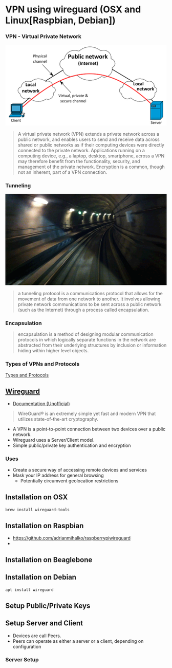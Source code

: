 # VPN using wireguard (OSX and Linux[Raspbian, Debian])

### VPN - Virtual Private Network

![](./images/VPN.png)

> A virtual private network (VPN) extends a private network across a public network, and enables users to send and receive data across shared or public networks as if their computing devices were directly connected to the private network. Applications running on a computing device, e.g., a laptop, desktop, smartphone, across a VPN may therefore benefit from the functionality, security, and management of the private network. Encryption is a common, though not an inherent, part of a VPN connection.

### Tunneling

![](./images/tunneling.gif)

> a tunneling protocol is a communications protocol that allows for the movement of data from one network to another. It involves allowing private network communications to be sent across a public network (such as the Internet) through a process called encapsulation.

### Encapsulation

> encapsulation is a method of designing modular communication protocols in which logically separate functions in the network are abstracted from their underlying structures by inclusion or information hiding within higher level objects.

### Types of VPNs and Protocols

[Types and Protocols](https://www.vpnoneclick.com/types-of-vpn-and-types-of-vpn-protocols/)

## [Wireguard](https://www.wireguard.com/)

* [Documentation (Unofficial)](https://github.com/pirate/wireguard-docs)

> WireGuard® is an extremely simple yet fast and modern VPN that utilizes state-of-the-art cryptography.

* A VPN is a point-to-point connection between two devices over a public network.
* Wireguard uses a Server/Client model.
* Simple public/private key authentication and encryption

### Uses

* Create a secure way of accessing remote devices and services
* Mask your IP address for general browsing
	* Potentially circumvent geolocation restrictions

## Installation on OSX

`brew install wireguard-tools`

## Installation on Raspbian

* https://github.com/adrianmihalko/raspberrypiwireguard
*  

## Installation on Beaglebone

## Installation on Debian

`apt install wireguard`

## Setup Public/Private Keys

## Setup Server and Client

* Devices are call Peers.
* Peers can operate as either a server or a client, depending on configuration

### Server Setup


